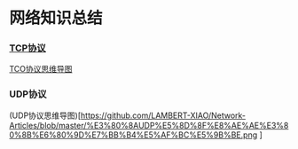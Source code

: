 # 网络知识总结

### [TCP协议](https://github.com/oh-my-star/network-knowledge/blob/master/tcp.md)

[TCO协议思维导图](https://github.com/LAMBERT-XIAO/Network-Articles/blob/master/%E3%80%8ATCP%E5%8D%8F%E8%AE%AE%E3%80%8B%E6%80%9D%E7%BB%B4%E5%AF%BC%E5%9B%BE.png)

### UDP协议

(UDP协议思维导图)[https://github.com/LAMBERT-XIAO/Network-Articles/blob/master/%E3%80%8AUDP%E5%8D%8F%E8%AE%AE%E3%80%8B%E6%80%9D%E7%BB%B4%E5%AF%BC%E5%9B%BE.png
]
